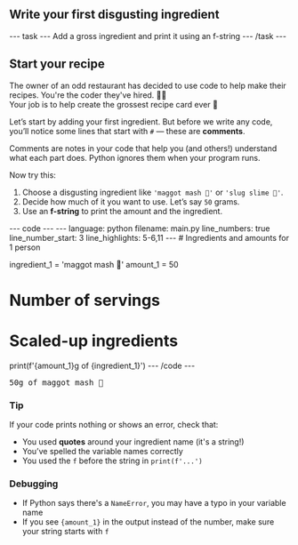 <h2 class="c-project-heading--task">Write your first disgusting ingredient</h2>
--- task ---
Add a gross ingredient and print it using an f-string
--- /task ---

<h2 class="c-project-heading--explainer">Start your recipe</h2>

The owner of an odd restaurant has decided to use code to help make their recipes. You're the coder they've hired. 🧑‍💻  
Your job is to help create the grossest recipe card ever 🤢

Let’s start by adding your first ingredient. But before we write any code, you’ll notice some lines that start with `#` — these are **comments**.

Comments are notes in your code that help you (and others!) understand what each part does. Python ignores them when your program runs.

Now try this:

1. Choose a disgusting ingredient like `'maggot mash 🐛'` or `'slug slime 🐌'`.
2. Decide how much of it you want to use. Let’s say `50` grams.
3. Use an **f-string** to print the amount and the ingredient.

<div class="c-project-code">
--- code ---
---
language: python
filename: main.py
line_numbers: true
line_number_start: 3
line_highlights: 5-6,11
---
# Ingredients and amounts for 1 person

ingredient_1 = 'maggot mash 🐛'
amount_1 = 50
# Number of servings


# Scaled-up ingredients
print(f'{amount_1}g of {ingredient_1}')
--- /code ---
</div>

<div class="c-project-output">
<pre>50g of maggot mash 🐛</pre>
</div>

<div class="c-project-callout c-project-callout--tip">

### Tip

If your code prints nothing or shows an error, check that:
- You used **quotes** around your ingredient name (it's a string!)
- You’ve spelled the variable names correctly
- You used the `f` before the string in `print(f'...')`

</div>

<div class="c-project-callout c-project-callout--debug">

### Debugging

- If Python says there's a `NameError`, you may have a typo in your variable name
- If you see `{amount_1}` in the output instead of the number, make sure your string starts with `f`

</div>
